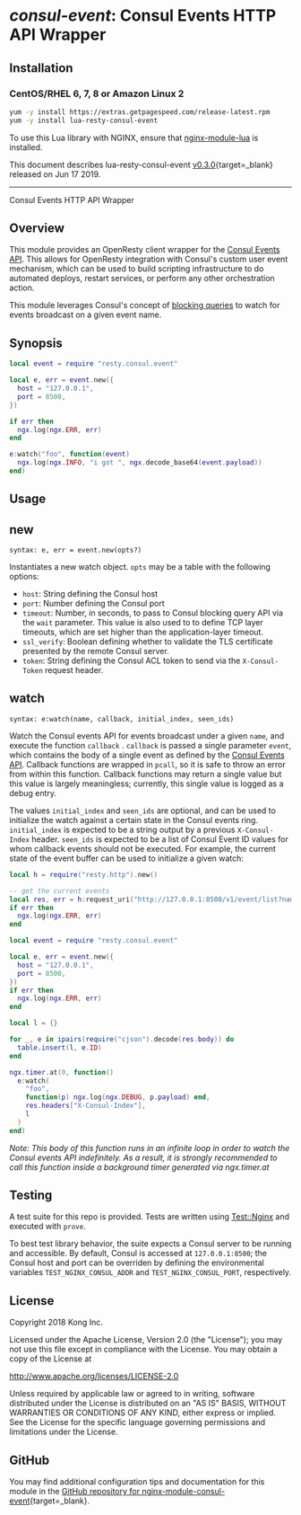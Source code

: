 # *consul-event*: Consul Events HTTP API Wrapper


## Installation

### CentOS/RHEL 6, 7, 8 or Amazon Linux 2

```bash
yum -y install https://extras.getpagespeed.com/release-latest.rpm
yum -y install lua-resty-consul-event
```


To use this Lua library with NGINX, ensure that [nginx-module-lua](modules/lua.md) is installed.

This document describes lua-resty-consul-event [v0.3.0](https://github.com/Kong/lua-resty-consul-event/releases/tag/0.3.0){target=_blank} 
released on Jun 17 2019.
    
<hr />

Consul Events HTTP API Wrapper

## Overview

This module provides an OpenResty client wrapper for the [Consul Events API](https://www.consul.io/api/event.html). This allows for OpenResty integration with Consul's custom user event mechanism, which can be used to build scripting infrastructure to do automated deploys, restart services, or perform any other orchestration action.

This module leverages Consul's concept of [blocking queries](https://www.consul.io/api/index.html#blocking-queries) to watch for events broadcast on a given event name.

## Synopsis

```lua
local event = require "resty.consul.event"

local e, err = event.new({
  host = "127.0.0.1",
  port = 8500,
})

if err then
  ngx.log(ngx.ERR, err)
end

e:watch("foo", function(event)
  ngx.log(ngx.INFO, "i got ", ngx.decode_base64(event.payload))
end)
```

## Usage

## new

`syntax: e, err = event.new(opts?)`

Instantiates a new watch object. `opts` may be a table with the following options: 

 * `host`: String defining the Consul host
 * `port`: Number defining the Consul port
 * `timeout`: Number, in seconds, to pass to Consul blocking query API via the `wait` parameter. This value is also used to to define TCP layer timeouts, which are set higher than the application-layer timeout.
 * `ssl_verify`: Boolean defining whether to validate the TLS certificate presented by the remote Consul server.
 * `token`: String defining the Consul ACL token to send via the `X-Consul-Token` request header.

## watch

`syntax: e:watch(name, callback, initial_index, seen_ids)`

Watch the Consul events API for events broadcast under a given `name`, and execute the function `callback` . `callback` is passed a single parameter `event`, which contains the body of a single event as defined by the [Consul Events API](https://www.consul.io/api/event.html). Callback functions are wrapped in `pcall`, so it is safe to throw an error from within this function. Callback functions may return a single value but this value is largely meaningless; currently, this single value is logged as a debug entry.

The values `initial_index` and `seen_ids` are optional, and can be used to initialize the watch against a certain state in the Consul events ring. `initial_index` is expected to be a string output by a previous `X-Consul-Index` header. `seen_ids` is expected to be a list of Consul Event ID values for whom callback events should not be executed. For example, the current state of the event buffer can be used to initialize a given watch:

```lua
local h = require("resty.http").new()

-- get the current events
local res, err = h:request_uri("http://127.0.0.1:8500/v1/event/list?name=foo")
if err then
  ngx.log(ngx.ERR, err)
end

local event = require "resty.consul.event"

local e, err = event.new({
  host = "127.0.0.1",
  port = 8500,
})
if err then
  ngx.log(ngx.ERR, err)
end

local l = {}

for _, e in ipairs(require("cjson").decode(res.body)) do
  table.insert(l, e.ID)
end

ngx.timer.at(0, function()
  e:watch(
    "foo",
    function(p) ngx.log(ngx.DEBUG, p.payload) end,
    res.headers["X-Consul-Index"],
    l
  )
end)
```

*Note: This body of this function runs in an infinite loop in order to watch the Consul events API indefinitely. As a result, it is strongly recommended to call this function inside a background timer generated via ngx.timer.at*

## Testing

A test suite for this repo is provided. Tests are written using [Test::Nginx](https://metacpan.org/pod/Test::Nginx::Socket) and executed with `prove`.

To best test library behavior, the suite expects a Consul server to be running and accessible. By default, Consul is accessed at `127.0.0.1:8500`; the Consul host and port can be overriden by defining the environmental variables `TEST_NGINX_CONSUL_ADDR` and `TEST_NGINX_CONSUL_PORT`, respectively.

## License

Copyright 2018 Kong Inc.

Licensed under the Apache License, Version 2.0 (the "License");
you may not use this file except in compliance with the License.
You may obtain a copy of the License at

   http://www.apache.org/licenses/LICENSE-2.0

Unless required by applicable law or agreed to in writing, software
distributed under the License is distributed on an "AS IS" BASIS,
WITHOUT WARRANTIES OR CONDITIONS OF ANY KIND, either express or implied.
See the License for the specific language governing permissions and
limitations under the License.

## GitHub

You may find additional configuration tips and documentation for this module in the [GitHub repository for 
nginx-module-consul-event](https://github.com/Kong/lua-resty-consul-event){target=_blank}.